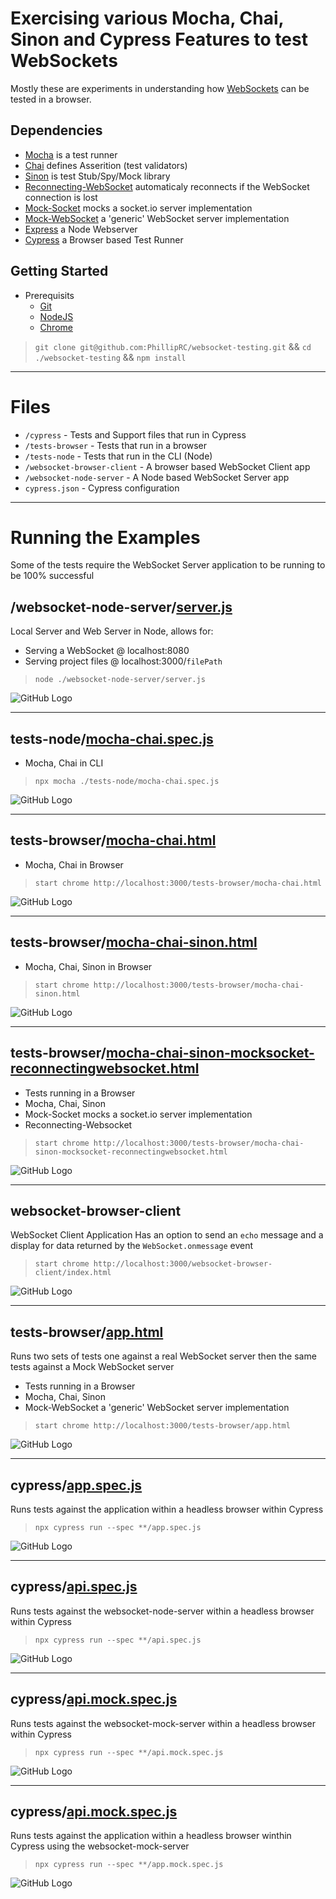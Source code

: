 # Exercising various Mocha, Chai, Sinon and Cypress Features to test WebSockets
Mostly these are experiments in understanding how [WebSockets](https://developer.mozilla.org/en-US/docs/Web/API/WebSockets_API) can be tested in a browser.
## Dependencies
- [Mocha](https://mochajs.org/) is a test runner
- [Chai](https://www.chaijs.com/) defines Asserition (test validators)
- [Sinon](https://sinonjs.org/) is test Stub/Spy/Mock library
- [Reconnecting-WebSocket](https://github.com/pladaria/reconnecting-websocket#readme) automaticaly reconnects if the WebSocket connection is lost
- [Mock-Socket](https://github.com/thoov/mock-socket) mocks a socket.io server implementation
- [Mock-WebSocket](https://github.com/PhillipRC/mock-websocket) a 'generic' WebSocket server implementation
- [Express](https://github.com/expressjs/express) a Node Webserver
- [Cypress](https://github.com/cypress-io/cypress) a Browser based Test Runner


## Getting Started
- Prerequisits
  - [Git](https://gitforwindows.org/)
  - [NodeJS](https://nodejs.org/)
  - [Chrome](https://www.google.com/chrome)

> `git clone git@github.com:PhillipRC/websocket-testing.git` && `cd ./websocket-testing` && `npm install`

---

# Files

- `/cypress` - Tests and Support files that run in Cypress
- `/tests-browser` - Tests that run in a browser
- `/tests-node` - Tests that run in the CLI (Node)
- `/websocket-browser-client` - A browser based WebSocket Client app
- `/websocket-node-server` - A Node based WebSocket Server app
- `cypress.json` - Cypress configuration

---

# Running the Examples

Some of the tests require the WebSocket Server application to be running to be 100% successful

## /websocket-node-server/[server.js](./websocket-node-server/server.js)
Local Server and Web Server in Node, allows for:
- Serving a WebSocket @ localhost:8080
- Serving project files @ localhost:3000/`filePath`
> `node ./websocket-node-server/server.js`

![GitHub Logo](./websocket-node-server/server.png)

----

## tests-node/[mocha-chai.spec.js](./tests-node/mocha-chai.spec.js)
- Mocha, Chai in CLI
> `npx mocha ./tests-node/mocha-chai.spec.js`

![GitHub Logo](./tests-node/mocha-chai.spec.png)

----

## tests-browser/[mocha-chai.html](./tests-browser/mocha-chai.html)
- Mocha, Chai in Browser
> `start chrome http://localhost:3000/tests-browser/mocha-chai.html`

![GitHub Logo](./tests-browser/mocha-chai.png)

---

## tests-browser/[mocha-chai-sinon.html](./tests-browser/mocha-chai-sinon.html)
- Mocha, Chai, Sinon in Browser
> `start chrome http://localhost:3000/tests-browser/mocha-chai-sinon.html`

![GitHub Logo](./tests-browser/mocha-chai-sinon.png)

----

## tests-browser/[mocha-chai-sinon-mocksocket-reconnectingwebsocket.html](./tests-browser/mocha-chai-sinon-mocksocket-reconnectingwebsocket.html)
- Tests running in a Browser
- Mocha, Chai, Sinon
- Mock-Socket mocks a socket.io server implementation
- Reconnecting-Websocket
> `start chrome http://localhost:3000/tests-browser/mocha-chai-sinon-mocksocket-reconnectingwebsocket.html`

![GitHub Logo](./tests-browser/mocha-chai-sinon-mocksocket-reconnectingwebsocket.png)

----

## websocket-browser-client
WebSocket Client Application
Has an option to send an `echo` message and a display for data returned by the `WebSocket.onmessage` event
> `start chrome http://localhost:3000/websocket-browser-client/index.html`

![GitHub Logo](./websocket-browser-client/index.png)

----

## tests-browser/[app.html](./tests-browser/app.html)
Runs two sets of tests one against a real WebSocket server then the same tests against a Mock WebSocket server
- Tests running in a Browser
- Mocha, Chai, Sinon
- Mock-WebSocket a 'generic' WebSocket server implementation
> `start chrome http://localhost:3000/tests-browser/app.html`

![GitHub Logo](./tests-browser/app.png)

----

## cypress/[app.spec.js](./cypress/integration/app.spec.js)
Runs tests against the application within a headless browser within Cypress
> `npx cypress run --spec **/app.spec.js`

![GitHub Logo](./cypress/integration/app.spec.png)

----

## cypress/[api.spec.js](./cypress/integration/api.spec.js)
Runs tests against the websocket-node-server within a headless browser within Cypress
> `npx cypress run --spec **/api.spec.js`

![GitHub Logo](./cypress/integration/api.spec.png)

----

## cypress/[api.mock.spec.js](./cypress/integration/api.mock.spec.js)
Runs tests against the websocket-mock-server within a headless browser within Cypress
> `npx cypress run --spec **/api.mock.spec.js`

![GitHub Logo](./cypress/integration/api.mock.spec.png)

----

## cypress/[api.mock.spec.js](./cypress/integration/app.mock.spec.js)
Runs tests against the application within a headless browser winthin Cypress using the websocket-mock-server
> `npx cypress run --spec **/app.mock.spec.js`

![GitHub Logo](./cypress/integration/app.mock.spec.png)